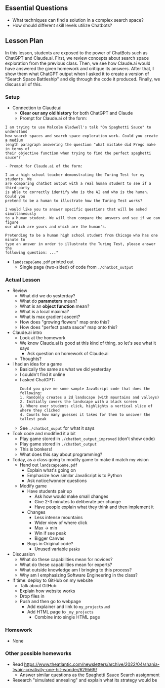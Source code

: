 ## Essential Questions

- What techniques can find a solution in a complex search space?
- How should different skill levels utilize Chatbots?

## Lesson Plan

In this lesson, students are exposed to the power of ChatBots such as ChatGPT
and Claude.ai. First, we review concepts about search space exploration from the
previous class. Then, we see how Claude.ai would have answered the given
homework and critique its answers. After that, I show them what ChatGPT output
when I asked it to create a version of "Search Space Battleship" and dig
through the code it produced. Finally, we discuss all of this.

### Setup

- Connection to Claude.ai
    - **Clear our any old history** for both ChatGPT and Claude
    - Prompt for Claude.ai of the form:
```
I am trying to use Malcolm Gladwell's talk "On Spaghetti Sauce" to understand
how search spaces and search space exploration work. Could you create a medium
length paragraph answering the question "what mistake did Prego make in terms of
their objective function when trying to find the perfect spaghetti sauce"?
```
    - Prompt for Claude.ai of the form:
```
I am a high school teacher demonstrating the Turing Test for my students. We
are comparing chatbot output with a real human student to see if a third-party
is able to correctly identify who is the AI and who is the human. Could you
pretend to be a human to illustrate how the Turing Test works?

I would like you to answer specific questions that will be asked simultaneously
to a human student. We will then compare the answers and see if we can figure
our which are yours and which are the human's.

Pretending to be a human high school student from Chicago who has one minute to
type an answer in order to illustrate the Turing Test, please answer the
following question: ..."
```

- `landscapeGame.pdf` printed out
    - Single page (two-sided) of code from `./chatbot_output`

### Actual Lesson

- Review
    - What did we do yesterday?
    - What do **parameters** mean?
    - What is an **object function** mean?
    - What is a local maxima?
    - What is max gradient ascent?
    - How does "growing flowers" map onto this?
    - How does "perfect pasta sauce" map onto this?
- Claude.ai intro
    - Look at the homework
    - We know Claude.ai is good at this kind of thing, so let's see what it says
        - Ask question on homework of Claude.ai
    - Thoughts?
- I had an idea for a game
    - Basically the same as what we did yesterday
    - I couldn't find it online
    - I asked ChatGPT:
        ```
        Could you give me some sample JavaScript code that does the following:
        1. Randomly creates a 2d landscape (with mountains and valleys)
        2. Initially covers the landscape with a black screen
        3. Where ever students click, highlights a vertical slice of where they clicked
        4. Counts how many guesses it takes for them to uncover the tallest peak
        ```
    - See `./chatbot_ouput` for what it says
- Took code and modified it a bit
    - Play game stored in `./chatbot_output_improved` (don't show code)
    - Play game stored in `./chatbot_output`
    - This is bonkers!
    - What does this say about programming?
- Today, as a class going to modify game to make it match my vision
    - Hand out `landscapeGame.pdf`
        - Explain what's going on
        - Emphasize how similar JavaScript is to Python
        - Ask notice/wonder questions
    - Modify game
        - Have students pair up
            - Ask how would make small changes
            - Give 2-3 minutes to deliberate per change
            - Have people explain what they think and then implement it
        - Changes
            - Less intense mountains
            - Wider view of where click
            - Max -> min
            - Win if see peak
            - Bigger Canvas
        - Bugs in Original code?
            - Unused variable `peaks`
- Discussion
    - What do these capabilities mean for novices?
    - What do these capabilities mean for experts?
   - What outside knowledge am I bringing to this process?
    - Why am I emphasizing Software Engineering in the class?
- If time: deploy to GitHub on my website
    - Talk about GitHub
    - Explain how website works
    - Drop files in
    - Push and then go to webpage
        - Add explainer and link to `my_projects.md`
        - Add HTML page to `_my_projects`
            - Combine into single HTML page

### Homework

- None

### Other possible homeworks

- Read https://www.theatlantic.com/newsletters/archive/2022/04/shania-twain-creativity-one-hit-wonder/629569/
    - Answer similar questions as the Spaghetti Sauce Search assignment
- Research "simulated annealing" and explain what its strategy would be
